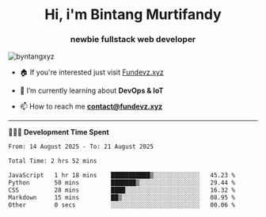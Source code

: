 <h1 align="center">Hi, i'm Bintang Murtifandy</h1>
<h3 align="center">newbie fullstack web developer</h3>

<p align="left"> <img src="https://komarev.com/ghpvc/?username=byntangxyz&label=Profile%20views&color=0e75b6&style=flat" alt="byntangxyz" /> </p>

- 🏠 If you're interested just visit [Fundevz.xyz](https://fundevz.xyz)

- 🌱 I’m currently learning about **DevOps & IoT**

- 📫 How to reach me **[contact@fundevz.xyz](mailto:contact@fundevz.xyz)**

<hr />

👩🏿‍💻 **Development Time Spent**

<p><!--START_SECTION:waka-->

```txt
From: 14 August 2025 - To: 21 August 2025

Total Time: 2 hrs 52 mins

JavaScript   1 hr 18 mins    ███████████▒░░░░░░░░░░░░░   45.23 %
Python       50 mins         ███████▒░░░░░░░░░░░░░░░░░   29.44 %
CSS          28 mins         ████░░░░░░░░░░░░░░░░░░░░░   16.32 %
Markdown     15 mins         ██▒░░░░░░░░░░░░░░░░░░░░░░   08.95 %
Other        0 secs          ░░░░░░░░░░░░░░░░░░░░░░░░░   00.06 %
```

<!--END_SECTION:waka--></p>
